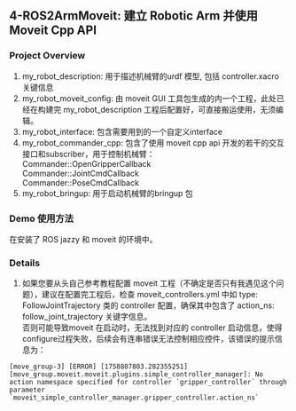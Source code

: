 ## 4-ROS2ArmMoveit: 建立 Robotic Arm 并使用 Moveit Cpp API

### Project Overview

1. my_robot_description: 用于描述机械臂的urdf 模型, 包括 controller.xacro 关键信息
2. my_robot_moveit_config: 由 moveit GUI 工具包生成的内一个工程，此处已经在构建完 my_robot_description 工程后配置好，可直接搬运使用，无须编辑。
3. my_robot_interface: 包含需要用到的一个自定义interface
4. my_robot_commander_cpp: 包含了使用 moveit cpp api 开发的若干的交互接口和subscriber，用于控制机械臂：<br>
    Commander::OpenGripperCallback<br>
    Commander::JointCmdCallback<br>
    Commander::PoseCmdCallback<br>
5. my_robot_bringup: 用于启动机械臂的bringup 包

### Demo 使用方法
在安装了 ROS jazzy 和 moveit 的环境中。

### Details
1. 如果您要从头自己参考教程配置 moveit 工程（不确定是否只有我遇见这个问题），建议在配置完工程后，检查 moveit_controllers.yml 中如 type: FollowJointTrajectory 类的 controller 配置，确保其中包含了 action_ns: follow_joint_trajectory 关键字信息。<br>
否则可能导致moveit 在启动时，无法找到对应的 controller 启动信息，使得 configure过程失败，后续会有连串错误无法控制相应控件，该错误的提示信息为：
```
[move_group-3] [ERROR] [1758807803.282355251] [move_group.moveit.moveit.plugins.simple_controller_manager]: No action namespace specified for controller `gripper_controller` through parameter `moveit_simple_controller_manager.gripper_controller.action_ns`
```
